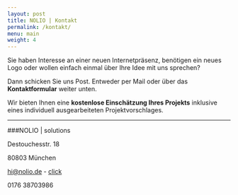 ```yaml
---
layout: post
title: NOLIO | Kontakt
permalink: /kontakt/
menu: main
weight: 4
---
```




Sie haben Interesse an einer neuen Internetpräsenz, benötigen ein neues Logo oder wollen einfach einmal über Ihre Idee mit uns sprechen? 

Dann schicken Sie uns Post. Entweder per Mail oder über das **Kontaktformular** weiter unten. 

Wir bieten Ihnen eine **kostenlose Einschätzung Ihres Projekts** inklusive eines individuell ausgearbeiteten Projektvorschlages. 

_________

###NOLIO | solutions

Destouchesstr. 18

80803 München

hi@nolio.de - <a href="mailto:hi@nolio.de">click</a>

0176 38703986


